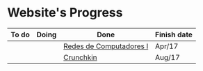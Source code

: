 # Website's Progress

| To do          | Doing                          | Done          | Finish date |
|------------------|--------------------------------------|----------------------|-------------|
|                |                                | [Redes de Computadores I](https://murilobauerc.github.io/redes/)  | Apr/17
|                |                                | [Crunchkin](https://murilobauerc.github.io/crunchkin/)               |          Aug/17
